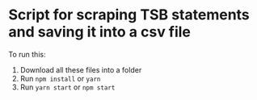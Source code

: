 # Script for scraping TSB statements and saving it into a csv file

To run this:

1. Download all these files into a folder
2. Run `npm install` or `yarn`
3. Run `yarn start` or `npm start`
